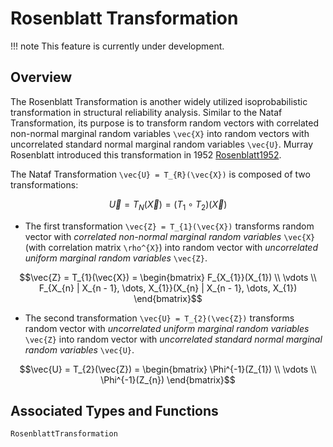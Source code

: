# Rosenblatt Transformation

!!! note
    This feature is currently under development.

## Overview

The Rosenblatt Transformation is another widely utilized isoprobabilistic transformation in structural reliability analysis. Similar to the Nataf Transformation, its purpose is to transform random vectors with correlated non-normal marginal random variables ``\vec{X}`` into random vectors with uncorrelated standard normal marginal random variables ``\vec{U}``. Murray Rosenblatt introduced this transformation in 1952 [Rosenblatt1952](@cite).

The Nataf Transformation ``\vec{U} = T_{R}(\vec{X})`` is composed of two transformations: 

```math
\vec{U} = T_{N}(\vec{X}) = (T_{1} \circ T_{2})(\vec{X})
```

- The first transformation ``\vec{Z} = T_{1}(\vec{X})`` transforms random vector with *correlated non-normal marginal random variables* ``\vec{X}`` (with correlation matrix ``\rho^{X}``) into random vector with *uncorrelated uniform marginal random variables* ``\vec{Z}``.

```math
\vec{Z} = T_{1}(\vec{X}) = \begin{bmatrix} F_{X_{1}}(X_{1}) \\ \vdots \\ F_{X_{n} | X_{n - 1}, \dots, X_{1}}(X_{n} | X_{n - 1}, \dots, X_{1}) \end{bmatrix}
```

- The second transformation ``\vec{U} = T_{2}(\vec{Z})`` transforms random vector with *uncorrelated uniform marginal random variables* ``\vec{Z}`` into random vector with *uncorrelated standard normal marginal random variables* ``\vec{U}``.

```math
\vec{U} = T_{2}(\vec{Z}) = \begin{bmatrix} \Phi^{-1}(Z_{1}) \\ \vdots \\ \Phi^{-1}(Z_{n}) \end{bmatrix}
```

## Associated Types and Functions

```@docs
RosenblattTransformation
```